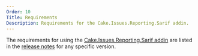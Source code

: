 ```yaml
---
Order: 10
Title: Requirements
Description: Requirements for the Cake.Issues.Reporting.Sarif addin.
---
```

The requirements for using the [Cake.Issues.Reporting.Sarif addin] are listed in the [release notes] for any specific version.

[Cake.Issues.Reporting.Sarif addin]: https://www.nuget.org/packages/Cake.Issues.Reporting.Sarif
[release notes]: release-notes